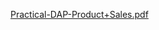 [Practical-DAP-Product+Sales.pdf](https://github.com/user-attachments/files/18596808/Practical-DAP-Product%2BSales.pdf)
